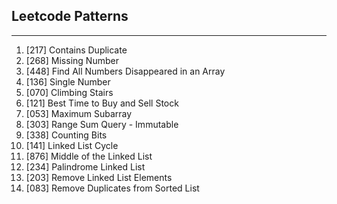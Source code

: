 ## Leetcode Patterns

---

1. [217] Contains Duplicate
2. [268] Missing Number
3. [448] Find All Numbers Disappeared in an Array
4. [136] Single Number
5. [070] Climbing Stairs
6. [121] Best Time to Buy and Sell Stock
7. [053] Maximum Subarray
8. [303] Range Sum Query - Immutable
9. [338] Counting Bits
10. [141] Linked List Cycle
11. [876] Middle of the Linked List
12. [234] Palindrome Linked List
13. [203] Remove Linked List Elements
14. [083] Remove Duplicates from Sorted List